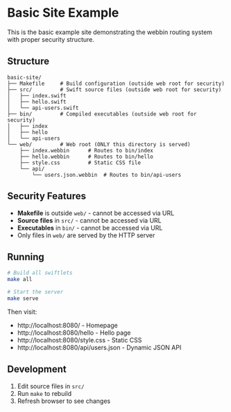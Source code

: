 # Basic Site Example

This is the basic example site demonstrating the webbin routing system with proper security structure.

## Structure

```
basic-site/
├── Makefile     # Build configuration (outside web root for security)
├── src/         # Swift source files (outside web root for security)
│   ├── index.swift
│   ├── hello.swift
│   └── api-users.swift
├── bin/         # Compiled executables (outside web root for security)
│   ├── index
│   ├── hello
│   └── api-users
└── web/         # Web root (ONLY this directory is served)
    ├── index.webbin      # Routes to bin/index
    ├── hello.webbin      # Routes to bin/hello
    ├── style.css         # Static CSS file
    └── api/
        └── users.json.webbin  # Routes to bin/api-users
```

## Security Features

- **Makefile** is outside `web/` - cannot be accessed via URL
- **Source files** in `src/` - cannot be accessed via URL
- **Executables** in `bin/` - cannot be accessed via URL
- Only files in `web/` are served by the HTTP server

## Running

```bash
# Build all swiftlets
make all

# Start the server
make serve
```

Then visit:
- http://localhost:8080/ - Homepage
- http://localhost:8080/hello - Hello page
- http://localhost:8080/style.css - Static CSS
- http://localhost:8080/api/users.json - Dynamic JSON API

## Development

1. Edit source files in `src/`
2. Run `make` to rebuild
3. Refresh browser to see changes